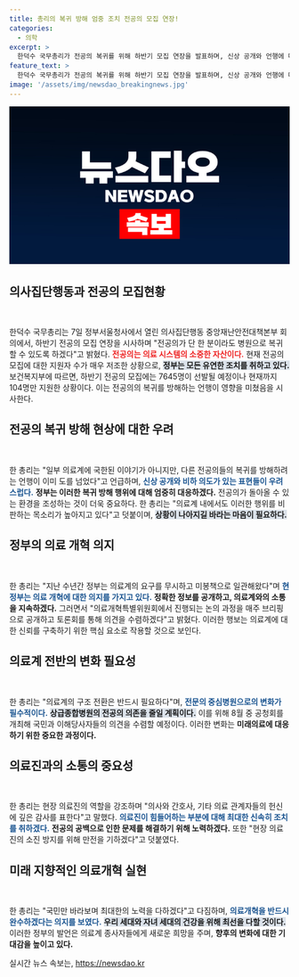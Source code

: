 ```yaml
---
title: 총리의 복귀 방해 엄중 조치 전공의 모집 연장!
categories:
  - 의학
excerpt: >
  한덕수 국무총리가 전공의 복귀를 위해 하반기 모집 연장을 발표하며, 신상 공개와 언행에 대한 우려를 표명했다. 정부는 전공의 보호와 의료계 신뢰 회복을 위해 노력할 것이라고 강조했습니다.
feature_text: >
  한덕수 국무총리가 전공의 복귀를 위해 하반기 모집 연장을 발표하며, 신상 공개와 언행에 대한 우려를 표명했다. 정부는 전공의 보호와 의료계 신뢰 회복을 위해 노력할 것이라고 강조했습니다.
image: '/assets/img/newsdao_breakingnews.jpg'
---
```


<p><img src="/assets/img/newsdao_breakingnews.jpg" alt="ranknews 속보" /></p>

<h2 data-ke-size="size26">의사집단행동과 전공의 모집현황</h2>

<p data-ke-size="size16">&nbsp;</p>  

<p>한덕수 국무총리는 7일 정부서울청사에서 열린 의사집단행동 중앙재난안전대책본부 회의에서, 하반기 전공의 모집 연장을 시사하며 "전공의가 단 한 분이라도 병원으로 복귀할 수 있도록 하겠다"고 밝혔다. <b><span style="color: #ee2323;">전공의는 의료 시스템의 소중한 자산이다.</span></b> 현재 전공의 모집에 대한 지원자 수가 매우 저조한 상황으로, <b><span style="background-color: #21538527;">정부는 모든 유연한 조치를 취하고 있다.</span></b> 보건복지부에 따르면, 하반기 전공의 모집에는 7645명이 선발될 예정이나 현재까지 104명만 지원한 상황이다. 이는 전공의의 복귀를 방해하는 언행이 영향을 미쳤음을 시사한다.</p>

<h2 data-ke-size="size26">전공의 복귀 방해 현상에 대한 우려</h2>

<p data-ke-size="size16">&nbsp;</p>  

<p>한 총리는 "일부 의료계에 국한된 이야기가 아니지만, 다른 전공의들의 복귀를 방해하려는 언행이 이미 도를 넘었다"고 언급하며, <b><span style="color: #1a5490;">신상 공개와 비하 의도가 있는 표현들이 우려스럽다.</span></b> <b><span style="ee2323;">정부는 이러한 복귀 방해 행위에 대해 엄중히 대응하겠다.</span></b> 전공의가 돌아올 수 있는 환경을 조성하는 것이 더욱 중요하다. 한 총리는 "의료계 내에서도 이러한 행위를 비판하는 목소리가 높아지고 있다"고 덧붙이며, <b><span style="background-color: #21538527;">상황이 나아지길 바라는 마음이 필요하다.</span></b></p>

<h2 data-ke-size="size26">정부의 의료 개혁 의지</h2>

<p data-ke-size="size16">&nbsp;</p>  

<p>한 총리는 "지난 수년간 정부는 의료계의 요구를 무시하고 미봉책으로 일관해왔다"며 <b><span style="color: #1a5490;">현 정부는 의료 개혁에 대한 의지를 가지고 있다.</span></b> <b><span style="ee2323;">정확한 정보를 공개하고, 의료계와의 소통을 지속하겠다.</span></b> 그러면서 "의료개혁특별위원회에서 진행되는 논의 과정을 매주 브리핑으로 공개하고 토론회를 통해 의견을 수렴하겠다"고 밝혔다. 이러한 행보는 의료계에 대한 신뢰를 구축하기 위한 핵심 요소로 작용할 것으로 보인다.</p>

<h2 data-ke-size="size26">의료계 전반의 변화 필요성</h2>

<p data-ke-size="size16">&nbsp;</p>  

<p>한 총리는 "의료계의 구조 전환은 반드시 필요하다"며, <b><span style="color: #1a5490;">전문의 중심병원으로의 변화가 필수적이다.</span></b> <b><span style="background-color: #21538527;">상급종합병원의 전공의 의존을 줄일 계획이다.</span></b> 이를 위해 8월 중 공청회를 개최해 국민과 이해당사자들의 의견을 수렴할 예정이다. 이러한 변화는 <b><span style="ee2323;">미래의료에 대응하기 위한 중요한 과정이다.</span></b></p>

<h2 data-ke-size="size26">의료진과의 소통의 중요성</h2>

<p data-ke-size="size16">&nbsp;</p>  

<p>한 총리는 현장 의료진의 역할을 강조하며 "의사와 간호사, 기타 의료 관계자들의 헌신에 깊은 감사를 표한다"고 말했다. <b><span style="color: #1a5490;">의료진이 힘들어하는 부분에 대해 최대한 신속히 조치를 취하겠다.</span></b> <b><span style="ee2323;">전공의 공백으로 인한 문제를 해결하기 위해 노력하겠다.</span></b> 또한 "현장 의료진의 소진 방지를 위해 만전을 기하겠다"고 덧붙였다.</p>

<h2 data-ke-size="size26">미래 지향적인 의료개혁 실현</h2>

<p data-ke-size="size16">&nbsp;</p>  

<p>한 총리는 "국민만 바라보며 최대한의 노력을 다하겠다"고 다짐하며, <b><span style="color: #1a5490;">의료개혁을 반드시 완수하겠다는 의지를 보였다.</span></b> <b><span style="background-color: #21538527;">우리 세대와 자녀 세대의 건강을 위해 최선을 다할 것이다.</span></b> 이러한 정부의 발언은 의료계 종사자들에게 새로운 희망을 주며, <b><span style="ee2323;">향후의 변화에 대한 기대감을 높이고 있다.</span></b></p>
실시간 뉴스 속보는, <a href="https://newsdao.kr" rel="dofollow">https://newsdao.kr</a>


